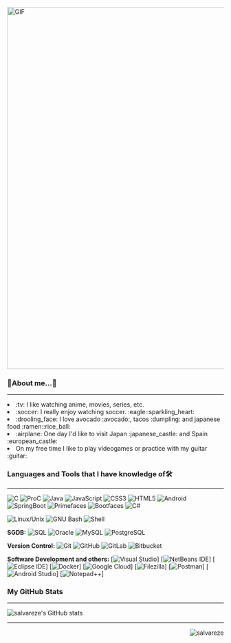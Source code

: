 <!--![](banerGit5.gif)-->
<img alt="GIF" src="https://github.com/salvareze/salvareze/blob/master/assets/bannerPerf.gif" width="840px"/>

### <b>:hibiscus:About me...:hibiscus:</b>
 -----
  <li> :tv: I like watching anime, movies, series, etc. </li>
  <li> :soccer: I really enjoy watching soccer. :eagle::sparkling_heart: </li>
  <li> :drooling_face: I love avocado :avocado:, tacos :dumpling: and japanese food :ramen::rice_ball: </li>
  <li> :airplane: One day I'd like to visit Japan :japanese_castle: and Spain :european_castle: </li>
  <li> On my free time I like to play videogames or practice with my guitar :guitar: </li>

### <b> Languages and Tools that I have knowledge of🛠️</b>
 -----
  ![C](https://img.shields.io/badge/-C%20&%20C++-659ad2?style=flat&logo=c%2B%2B&logoColor=ffffff)
  ![ProC](https://img.shields.io/badge/ProC-blue?style=flat&logo=C&logoColor=white)
  ![Java](https://img.shields.io/badge/Java-052555?style=flat&logo=java&logoColor=EC0C00)
  ![JavaScript](https://img.shields.io/badge/-JavaScript-black?style=flat&logo=javascript)
  ![CSS3](https://img.shields.io/badge/-CSS3-1572B6?style=flat&logo=css3)
  ![HTML5](https://img.shields.io/badge/-HTML5-E34F26?style=flat&logo=html5&logoColor=white) 
  ![Android](https://img.shields.io/badge/Android-green?style=flat&logo=android)
  ![SpringBoot](https://img.shields.io/badge/-Springboot-black?style=flat&logo=springboot)
  ![Primefaces](https://img.shields.io/badge/Primefaces-grey?style=flat&logo=primefaces)
  ![Bootfaces](https://img.shields.io/badge/Bootsfaces-orange?style=flat&logo=bootsfaces)
  ![C#](https://img.shields.io/badge/C%23-orange?style=flat&logo=csharp)

  ![Linux/Unix](https://img.shields.io/badge/Linux/Unix-black?style=flat&logo=linux&logoColor=white)
  ![GNU Bash](https://img.shields.io/badge/GNU_Bash-black?style=flat&logo=gnubash&logoColor=white)
  ![Shell](https://img.shields.io/badge/Shell-black?style=flat&logo=Shell&logoColor=white)

**SGDB:** 
  ![SQL](https://img.shields.io/badge/-SQL-orange?style=flat&logo=sql) 
  ![Oracle](https://img.shields.io/badge/Oracle-white?style=flat&logo=oracle&logoColor=red) 
  ![MySQL](https://img.shields.io/badge/-MySQL-lightgray?style=flat&logo=mysql&logoColor=blue)
  ![PostgreSQL](https://img.shields.io/badge/-PostgreSQL-blue?style=flat&logo=postgresql&logoColor=white) 

**Version Control:**
  ![Git](https://img.shields.io/badge/-Git-black?style=flat&logo=git&link=https://github.com/Quananhle) 
  ![GitHub](https://img.shields.io/badge/-GitHub-181717?style=flat&logo=github&link=https://github.com/Quananhle) 
  ![GitLab](https://img.shields.io/badge/-GitLab_-181717?style=flat&logo=gitlab&link=https://github.com/Quananhle) 
  ![Bitbucket](https://img.shields.io/badge/-Bitbucket-blue?style=flat&logo=bitbucket&link=https://github.com/Quananhle)

**Software Development and others:**
[![Visual Studio](https://img.shields.io/badge/-007ACC?style=flat&logo=Visual-Studio-Code&logoColor=white "Visual Studio")]
[![NetBeans IDE](https://img.shields.io/badge/-1B6AC6?style=flat&logo=Apache-NetBeans-IDE&logoColor=white "NetBeans IDE")]
[![Eclipse IDE](https://img.shields.io/badge/-darkblue?style=flat&logo=Eclipse-IDE&logoColor=white "Eclipse IDE")]
[![Docker](https://img.shields.io/badge/-2496ED?style=flat&logo=Docker&logoColor=white "Docker")]
[![Google Cloud](https://img.shields.io/badge/-0404B4?style=flat&logo=googlecloud&logoColor=red "Google Cloud")]
[![Filezilla](https://img.shields.io/badge/-red?style=flat&logo=filezilla&logoColor=white "Filezilla")]
[![Postman](https://img.shields.io/badge/-orange?style=flat&logo=postman&logoColor=white "Postman")]
[![Android Studio](https://img.shields.io/badge/-3DDC84?style=flat&logo=Android-Studio&logoColor=white "Android Studio" )]
[![Notepad++](https://img.shields.io/badge/-9FF781?style=flat&logo=notepadplusplus&logoColor=black "Notepad++" )]

### <b> My GitHub Stats </b>
 -----
![salvareze's GitHub stats](https://github-readme-stats.vercel.app/api?username=salvareze&show_icons=true&theme=dracula&bg_color=#045A66)

 -----
<p align="right"> <img src="https://komarev.com/ghpvc/?username=salvareze&label=Views&color=blue&style=plastic" alt="salvareze" /> </p>
 
